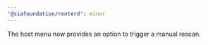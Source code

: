 ```yaml
---
'@siafoundation/renterd': minor
---
```


The host menu now provides an option to trigger a manual rescan.
